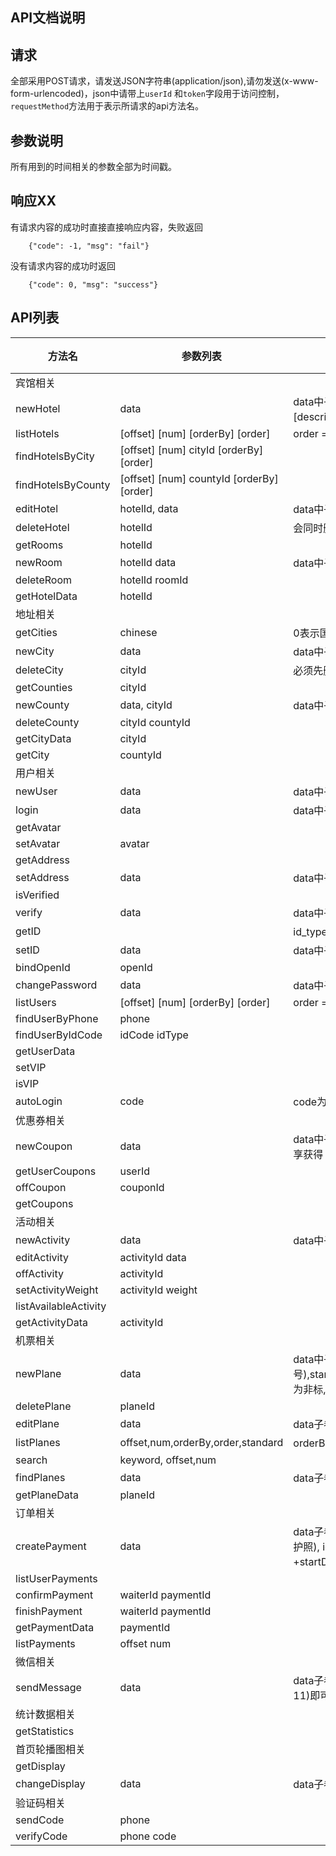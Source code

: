 ## API文档说明

## 请求

全部采用POST请求，请发送JSON字符串(application/json),请勿发送(x-www-form-urlencoded)，json中请带上`userId`
和`token`字段用于访问控制，`requestMethod`方法用于表示所请求的api方法名。

## 参数说明

所有用到的时间相关的参数全部为时间戳。

## 响应XX

有请求内容的成功时直接直接响应内容，失败返回
```
    {"code": -1, "msg": "fail"}
```
没有请求内容的成功时返回
```
    {"code": 0, "msg": "success"}
```

## API列表

| 方法名 | 参数列表 | 备注 | 测试状态 |
|---|---|---|---|
| 宾馆相关 | | | |
| newHotel | data | data中子参数有：name, address, [star], [remarks], images, cityId, countyId, phone, [type], [description], images为图片url数组，json字符串 | OK |
| listHotels | [offset] [num] [orderBy] [order] | order = asc \| desc | OK |
| findHotelsByCity | [offset] [num] cityId [orderBy] [order] | | OK |
| findHotelsByCounty | [offset] [num] countyId [orderBy] [order] | | OK |
| editHotel | hotelId, data | data中子参数与创建时相同 | OK |
| deleteHotel | hotelId | 会同时删掉所有房型 | OK |
| getRooms | hotelId | | OK |
| newRoom | hotelId data | data中子参数有：name, image, description, price | OK |
| deleteRoom | hotelId roomId | | OK |
| getHotelData | hotelId | | TEST |
| 地址相关 | | | |
| getCities | chinese | 0表示国际 1表示国内 | OK |
| newCity | data | data中子参数有：name, chinese, letter(首字母) | OK |
| deleteCity | cityId | 必须先删除该城市下所有旅馆机票和区才能删除该城市 | OK |
| getCounties | cityId | | OK |
| newCounty | data, cityId | data中子参数有：name, letter | OK |
| deleteCounty | cityId countyId | | OK |
| getCityData | cityId | | OK |
| getCity | countyId | | OK |
| 用户相关 | | | |
| newUser | data | data中子参数有：username, password, level, [inviterId] | OK |
| login | data | data中子参数有：username, password | OK |
| getAvatar | | | OK |
| setAvatar | avatar | | OK |
| getAddress | | | OK |
| setAddress | data | data中子参数为: cityId, countyId | OK |
| isVerified | | | OK |
| verify | data | data中子参数为：realname, phone | OK |
| getID | | id_type: 0为身份证 1为护照 | OK |
| setID | data | data中子参数为：idType, idCode | OK |
| bindOpenId | openId | | OK |
| changePassword | data | data中子参数为：oldPassword, newPassword | OK |
| listUsers | [offset] [num] [orderBy] [order] | order = asc \| desc | OK |
| findUserByPhone | phone | | OK |
| findUserByIdCode | idCode idType | | OK |
| getUserData | | | OK |
| setVIP | | | OK |
| isVIP | | | OK |
| autoLogin | code | code为微信自动跳转获取到的code | OK |
| 优惠券相关 | | | |
| newCoupon | data | data中子参数为：discount, minPrice, [startTime], endTime, type(0 新用户注册获得 1 老用户分享获得 -1 已下架) | OK |
| getUserCoupons | userId | | OK |
| offCoupon | couponId | | OK |
| getCoupons | | | OK |
| 活动相关 | | | |
| newActivity | data | data中子参数为：name, description, image, oldPrice, price | OK |
| editActivity | activityId data | | OK |
| offActivity | activityId | | OK |
| setActivityWeight | activityId weight | | OK |
| listAvailableActivity | | | OK |
| getActivityData | activityId | | OK |
| 机票相关 | | | |
| newPlane | data | data中子参数为：flight_number(航班号),start_city_id,start_airport,end_city_id,end_airport,start_time,end_time,remarks,standard(1为非标,0为标准),type(该字段代表舱型),price | OK |
| deletePlane | planeId | | OK |
| editPlane | data | data子参数比newPlane多一个plane_id | OK |
| listPlanes | offset,num,orderBy,order,standard | orderBy可选参数为start_city_id,start_time,order(asc或者desc),standard(0或1)| OK |
| search | keyword, offset,num | | OK |
| findPlanes | data | data子参数为start_city_id,end_city_id,start_date,offset,num| OK |
| getPlaneData | planeId | | OK |
| 订单相关 | | | |
| createPayment | data | data子参数为：userId, standard(0-半标 1-非标), type(0-机票 1-酒店), idType(0-身份证 1-护照), idCode, sex, contact, phone, name, planeId(飞机)/hotelId(酒店)+roomId(酒店）+startDate(酒店)+endDate(酒店) | OK |
| listUserPayments | | | OK |
| confirmPayment | waiterId paymentId | | OK |
| finishPayment | waiterId paymentId | | OK |
| getPaymentData | paymentId | | OK |
| listPayments | offset num | | OK |
| 微信相关 | | | |
| sendMessage | data | data子参数为：content, url(点击跳转链接), template_id(参见微信后台对应列表，发送编号(1-11)即可) | OK |
| 统计数据相关 | | | |
| getStatistics | | | OK |
| 首页轮播图相关 | | | |
| getDisplay | | | OK |
| changeDisplay | data | data子参数为：path, state（1显示0隐藏）, image_id,weight(权重） | OK |
| 验证码相关 | | | |
| sendCode | phone | | TEST |
| verifyCode | phone code | | TEST |
